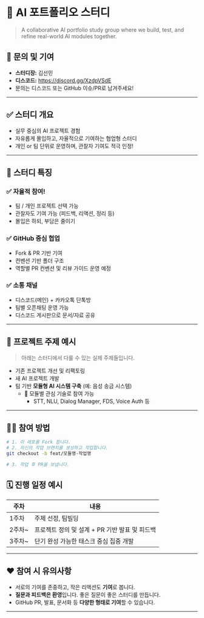 # 🤖 AI 포트폴리오 스터디

> A collaborative AI portfolio study group where we build, test, and refine real-world AI modules together.



## 📣 문의 및 기여

- **스터디장:** 김선민  
- **디스코드:** https://discord.gg/XzdpVSdE
- 문의는 디스코드 또는 GitHub 이슈/PR로 남겨주세요!

---

## ✅ 스터디 개요

- 실무 중심의 AI 프로젝트 경험
- 자유롭게 몰입하고, 자율적으로 기여하는 협업형 스터디
- 개인 or 팀 단위로 운영하며, 관찰자 기여도 적극 인정!

---

## 🧩 스터디 특징

### ✅ 자율적 참여!
- 팀 / 개인 프로젝트 선택 가능
- 관찰자도 기여 가능 (피드백, 리액션, 정리 등)
- 몰입은 하되, 부담은 줄이기

### ✅ GitHub 중심 협업
- Fork & PR 기반 기여
- 컨벤션 기반 폴더 구조
- 역할별 PR 컨벤션 및 리뷰 가이드 운영 예정

### ✅ 소통 채널
- 디스코드(메인) + 카카오톡 단톡방
- 팀별 오픈채팅 운영 가능
- 디스코드 게시판으로 문서/자료 공유

---

## 🚀 프로젝트 주제 예시

> 아래는 스터디에서 다룰 수 있는 실제 주제들입니다.

- 기존 프로젝트 개선 및 리팩토링
- 새 AI 프로젝트 개발
- 팀 기반 **모듈형 AI 시스템 구축** (예: 음성 송금 시스템)
  - 📌 모듈별 관심 기술로 참여 가능
    - STT, NLU, Dialog Manager, FDS, Voice Auth 등

---

## 🧑‍💻 참여 방법

```bash
# 1. 이 레포를 Fork 합니다.
# 2. 자신의 작업 브랜치를 생성하고 작업합니다.
git checkout -b feat/모듈명-작업명

# 3. 작업 후 PR을 보냅니다.
```

## 🗓️ 진행 일정 예시

| 주차    | 내용                                               |
|---------|----------------------------------------------------|
| 1주차   | 주제 선정, 팀빌딩                                  |
| 2주차~  | 프로젝트 정의 및 설계 + PR 기반 발표 및 피드백     |
| 3주차~  | 단기 완성 가능한 태스크 중심 집중 개발             |

---

## ❤️ 참여 시 유의사항

- 서로의 기여를 존중하고, 작은 리액션도 **기여**로 봅니다.
- **질문과 피드백은 환영**입니다. 좋은 질문이 좋은 스터디를 만듭니다.
- GitHub PR, 발표, 문서화 등 **다양한 형태로 기여**할 수 있습니다.

---
